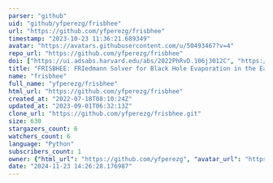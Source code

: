 ```yaml
---
parser: "github"
uid: "github/yfperezg/frisbhee"
url: "https://github.com/yfperezg/frisbhee"
timestamp: "2023-10-23 11:36:21.689349"
avatar: "https://avatars.githubusercontent.com/u/50493467?v=4"
repo_url: "https://github.com/yfperezg/frisbhee"
doi: ["https://ui.adsabs.harvard.edu/abs/2022PhRvD.106j3012C", "https://ui.adsabs.harvard.edu/abs/2023ascl.soft09019C/abstract"]
title: "FRISBHEE: FRIedmann Solver for Black Hole Evaporation in the Early-universe"
name: "frisbhee"
full_name: "yfperezg/frisbhee"
html_url: "https://github.com/yfperezg/frisbhee"
created_at: "2022-07-18T08:10:24Z"
updated_at: "2023-09-01T06:32:13Z"
clone_url: "https://github.com/yfperezg/frisbhee.git"
size: 630
stargazers_count: 6
watchers_count: 6
language: "Python"
subscribers_count: 1
owner: {"html_url": "https://github.com/yfperezg", "avatar_url": "https://avatars.githubusercontent.com/u/50493467?v=4", "login": "yfperezg", "type": "User"}
date: "2024-11-23 14:26:28.176987"
---
```

